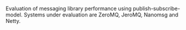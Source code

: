Evaluation of messaging library performance using publish-subscribe-model. Systems under evaluation are ZeroMQ, JeroMQ, Nanomsg and Netty.
